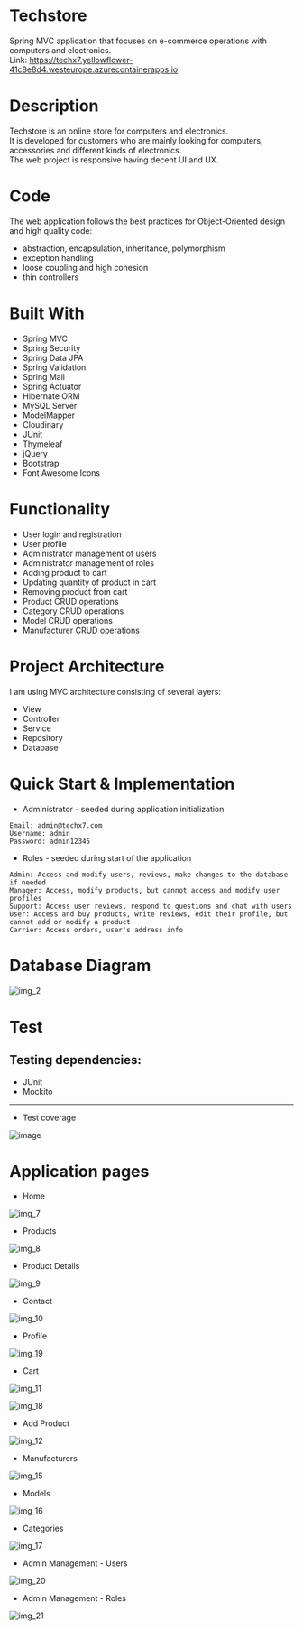# Techstore
Spring MVC application that focuses on e-commerce operations with computers and electronics.<br>
Link: https://techx7.yellowflower-41c8e8d4.westeurope.azurecontainerapps.io

# Description
Techstore is an online store for computers and electronics.<br>
It is developed for customers who are mainly looking for computers, accessories and different kinds of electronics.<br>
The web project is responsive having decent UI and UX.

# Code
The web application follows the best practices for Object-Oriented design and high quality code:

* abstraction, encapsulation, inheritance, polymorphism
* exception handling
* loose coupling and high cohesion
* thin controllers

# Built With

* Spring MVC
* Spring Security
* Spring Data JPA
* Spring Validation
* Spring Mail
* Spring Actuator
* Hibernate ORM
* MySQL Server
* ModelMapper
* Cloudinary
* JUnit
* Thymeleaf
* jQuery
* Bootstrap
* Font Awesome Icons

# Functionality

* User login and registration
* User profile
* Administrator management of users
* Administrator management of roles
* Adding product to cart
* Updating quantity of product in cart
* Removing product from cart
* Product CRUD operations
* Category CRUD operations
* Model CRUD operations
* Manufacturer CRUD operations

# Project Architecture
I am using MVC architecture consisting of several layers:

* View
* Controller
* Service
* Repository
* Database

# Quick Start & Implementation

* Administrator - seeded during application initialization
```
Email: admin@techx7.com
Username: admin
Password: admin12345
```

* Roles - seeded during start of the application
```
Admin: Access and modify users, reviews, make changes to the database if needed
Manager: Access, modify products, but cannot access and modify user profiles
Support: Access user reviews, respond to questions and chat with users
User: Access and buy products, write reviews, edit their profile, but cannot add or modify a product
Carrier: Access orders, user's address info
```

# Database Diagram
![img_2](https://github.com/AlexanderKK/techstore/assets/80641156/b6efcc7a-1992-408e-b8ad-76544efb3780)

# Test

## Testing dependencies:
* JUnit
* Mockito

---

* Test coverage

![image](https://github.com/AlexanderKK/techstore/assets/80641156/e51cc312-aa62-4985-a2ca-478837a08b64)

# Application pages

* Home

![img_7](https://github.com/AlexanderKK/techstore/assets/80641156/a3f32e72-9600-4fbd-af62-c9b53430b350)

* Products

![img_8](https://github.com/AlexanderKK/techstore/assets/80641156/e6c8ea65-d38a-48d6-a5b2-2dc55b456250)

* Product Details

![img_9](https://github.com/AlexanderKK/techstore/assets/80641156/d187e51d-01c9-405c-a803-ca3828bf0bf2)

* Contact

![img_10](https://github.com/AlexanderKK/techstore/assets/80641156/e4696152-2229-451c-821e-97fe05eb7756)

* Profile

![img_19](https://github.com/AlexanderKK/techstore/assets/80641156/0a07017d-ef06-46ab-967d-078703c3f6d8)

* Cart

![img_11](https://github.com/AlexanderKK/techstore/assets/80641156/521f1c09-da86-4d78-9422-9b99544b603d)

![img_18](https://github.com/AlexanderKK/techstore/assets/80641156/dec0ca8a-b139-4ef9-b0ed-49e6de177552)

* Add Product

![img_12](https://github.com/AlexanderKK/techstore/assets/80641156/b4960dc2-2e4d-48ac-8221-5d744b13e5ce)

* Manufacturers

![img_15](https://github.com/AlexanderKK/techstore/assets/80641156/d7235577-12f7-40ec-ad5b-840bf33a525e)

* Models

![img_16](https://github.com/AlexanderKK/techstore/assets/80641156/8a04e620-22d2-4313-86b7-ae0346515798)

* Categories

![img_17](https://github.com/AlexanderKK/techstore/assets/80641156/5347278a-0d56-4ae7-9f75-4184e78384a0)

* Admin Management - Users

![img_20](https://github.com/AlexanderKK/techstore/assets/80641156/01577faa-a8e8-4939-b16c-3b98c504833e)

* Admin Management - Roles

![img_21](https://github.com/AlexanderKK/techstore/assets/80641156/3c1cb31b-ea79-418a-8f0a-bf9a31de52b8)
